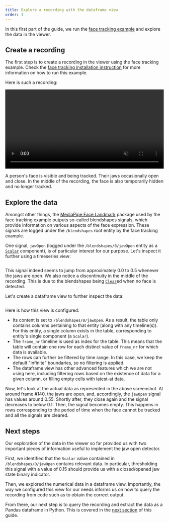 ```yaml
---
title: Explore a recording with the dataframe view
order: 1
---
```





In this first part of the guide, we run the [face tracking example](https://rerun.io/examples/video-image/face_tracking) and explore the data in the viewer.

## Create a recording

The first step is to create a recording in the viewer using the face tracking example. Check the [face tracking installation instruction](https://rerun.io/examples/video-image/face_tracking#run-the-code) for more information on how to run this example.

Here is such a recording:

<video width="100%" autoplay loop muted controls>
    <source src="https://static.rerun.io/getting-started-data-out/data-out-first-look.webm" type="video/webm" />
</video>

A person's face is visible and being tracked. Their jaws occasionally open and close. In the middle of the recording, the face is also temporarily hidden and no longer tracked.


## Explore the data

Amongst other things, the [MediaPipe Face Landmark](https://ai.google.dev/edge/mediapipe/solutions/vision/face_landmarker) package used by the face tracking example outputs so-called blendshapes signals, which provide information on various aspects of the face expression. These signals are logged under the `/blendshapes` root entity by the face tracking example.

One signal, `jawOpen` (logged under the `/blendshapes/0/jawOpen` entity as a [`Scalar`](../../reference/types/components/scalar.md) component), is of particular interest for our purpose. Let's inspect it further using a timeseries view:


<picture>
  <img src="https://static.rerun.io/data-out-jaw-open-signal/258f5ffe043b8affcc54d5ea1bc864efe7403f2c/full.png" alt="">
  <source media="(max-width: 480px)" srcset="https://static.rerun.io/data-out-jaw-open-signal/258f5ffe043b8affcc54d5ea1bc864efe7403f2c/480w.png">
  <source media="(max-width: 768px)" srcset="https://static.rerun.io/data-out-jaw-open-signal/258f5ffe043b8affcc54d5ea1bc864efe7403f2c/768w.png">
  <source media="(max-width: 1024px)" srcset="https://static.rerun.io/data-out-jaw-open-signal/258f5ffe043b8affcc54d5ea1bc864efe7403f2c/1024w.png">
  <source media="(max-width: 1200px)" srcset="https://static.rerun.io/data-out-jaw-open-signal/258f5ffe043b8affcc54d5ea1bc864efe7403f2c/1200w.png">
</picture>

This signal indeed seems to jump from approximately 0.0 to 0.5 whenever the jaws are open. We also notice a discontinuity in the middle of the recording. This is due to the blendshapes being [`Clear`](../../reference/types/archetypes/clear.md)ed when no face is detected.

Let's create a dataframe view to further inspect the data:

<picture>
  <img src="https://static.rerun.io/data-out-jaw-open-dataframe/bde18eb7b159e3ea1166a61e4a334eaedf2e04f8/full.png" alt="">
  <source media="(max-width: 480px)" srcset="https://static.rerun.io/data-out-jaw-open-dataframe/bde18eb7b159e3ea1166a61e4a334eaedf2e04f8/480w.png">
  <source media="(max-width: 768px)" srcset="https://static.rerun.io/data-out-jaw-open-dataframe/bde18eb7b159e3ea1166a61e4a334eaedf2e04f8/768w.png">
  <source media="(max-width: 1024px)" srcset="https://static.rerun.io/data-out-jaw-open-dataframe/bde18eb7b159e3ea1166a61e4a334eaedf2e04f8/1024w.png">
  <source media="(max-width: 1200px)" srcset="https://static.rerun.io/data-out-jaw-open-dataframe/bde18eb7b159e3ea1166a61e4a334eaedf2e04f8/1200w.png">
</picture>

Here is how this view is configured:
- Its content is set to `/blendshapes/0/jawOpen`. As a result, the table only contains columns pertaining to that entity (along with any timeline(s)). For this entity, a single column exists in the table, corresponding to entity's single component (a `Scalar`).
- The `frame_nr` timeline is used as index for the table. This means that the table will contain one row for each distinct value of `frame_nr` for which data is available.
- The rows can further be filtered by time range. In this case, we keep the default "infinite" boundaries, so no filtering is applied.
- The dataframe view has other advanced features which we are not using here, including filtering rows based on the existence of data for a given column, or filling empty cells with latest-at data.

<!-- TODO(#7499): add link to more information on filter-is-not-null and fill with latest-at -->

Now, let's look at the actual data as represented in the above screenshot. At around frame #140, the jaws are open, and, accordingly, the `jawOpen` signal has values around 0.55. Shortly after, they close again and the signal decreases to below 0.1. Then, the signal becomes empty. This happens in rows corresponding to the period of time when the face cannot be tracked and all the signals are cleared.


## Next steps

Our exploration of the data in the viewer so far provided us with two important pieces of information useful to implement the jaw open detector.

First, we identified that the `Scalar` value contained in `/blendshapes/0/jawOpen` contains relevant data. In particular, thresholding this signal with a value of 0.15 should provide us with a closed/opened jaw state binary indicator.

Then, we explored the numerical data in a dataframe view. Importantly, the way we configured this view for our needs informs us on how to query the recording from code such as to obtain the correct output.

<!-- TODO(#7462): improve the previous paragraph to mention copy-as-code instead -->

From there, our next step is to query the recording and extract the data as a Pandas dataframe in Python. This is covered in the [next section](export-dataframe.md) of this guide.
